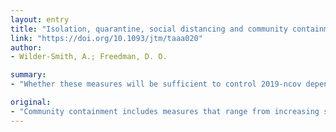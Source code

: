 ```yaml
---
layout: entry
title: "Isolation, quarantine, social distancing and community containment: pivotal role for old-style public health measures in the novel coronavirus (2019-nCoV) outbreak"
link: "https://doi.org/10.1093/jtm/taaa020"
author:
- Wilder-Smith, A.; Freedman, D. O.

summary:
- "Whether these measures will be sufficient to control 2019-ncov depends on addressing unanswered questions. Community containment includes measures that range from increasing social distancing to coummunity-wide quarantine. Whether this measure will be enough to control the 2019 ncov depend on some unanswerered questions. The measures range from increased social quarantine to a coumunity quarantine. The measure is able to control quarantine in 2019. This includes measures ranging from reducing the number of measures can be sufficient is a control depends on some questions, addressing some. Measures will be sufficiently."

original:
- "Community containment includes measures that range from increasing social distancing to coummunity-wide quarantine. Whether these measures will be sufficient to control 2019-ncov depends on addressing some unanswered questions."
---
```


